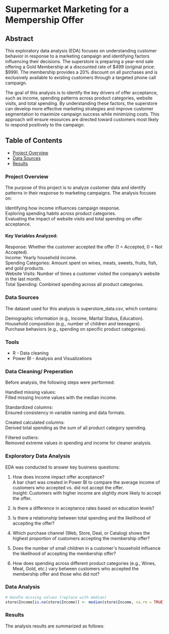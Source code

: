 # Supermarket Marketing for a Mempership Offer

## Abstract
This exploratory data analysis (EDA) focuses on understanding customer behavior in response to a marketing campaign and identifying factors influencing their decisions. The superstore is preparing a year-end sale offering a Gold Membership at a discounted rate of $499 (original price: $999). The membership provides a 20% discount on all purchases and is exclusively available to existing customers through a targeted phone call campaign.

The goal of this analysis is to identify the key drivers of offer acceptance, such as income, spending patterns across product categories, website visits, and total spending. By understanding these factors, the superstore can develop more effective marketing strategies and improve customer segmentation to maximize campaign success while minimizing costs. This approach will ensure resources are directed toward customers most likely to respond positively to the campaign.

## Table of Contents
- [Project Overview](#project-overview)
- [Data Sources](#data-sources)
- [Results](#results)

### Project Overview
The purpose of this project is to analyze customer data and identify patterns in their response to marketing campaigns. The analysis focuses on:

Identifying how income influences campaign response.  
Exploring spending habits across product categories.  
Evaluating the impact of website visits and total spending on offer acceptance.  

#### Key Variables Analyzed:
Response: Whether the customer accepted the offer (1 = Accepted, 0 = Not Accepted).  
Income: Yearly household income.  
Spending Categories: Amount spent on wines, meats, sweets, fruits, fish, and gold products.  
Website Visits: Number of times a customer visited the company’s website in the last month.  
Total Spending: Combined spending across all product categories.  

### Data Sources
The dataset used for this analysis is superstore_data.csv, which contains:  

Demographic information (e.g., Income, Marital Status, Education).  
Household composition (e.g., number of children and teenagers).  
Purchase behaviors (e.g., spending on specific product categories).  

### Tools
- R - Data cleaning  
- Power BI - Analysis and Visualizations  

### Data Cleaning/ Preperation
Before analysis, the following steps were performed:  
 
Handled missing values:  
Filled missing Income values with the median income.  

Standardized columns:  
Ensured consistency in variable naming and data formats.  

Created calculated columns:  
Derived total spending as the sum of all product category spending.  

Filtered outliers:  
Removed extreme values in spending and income for cleaner analysis.  

### Exploratory Data Analysis

EDA was conducted to answer key business questions:  

1. How does income impact offer acceptance?  
A bar chart was created in Power BI to compare the average income of customers who accepted vs. did not accept the offer.   
Insight: Customers with higher income are slightly more likely to accept the offer.  

2. Is there a difference in acceptance rates based on education levels?

3. Is there a relationship between total spending and the likelihood of accepting the offer?

4. Which purchase channel (Web, Store, Deal, or Catalog) shows the highest proportion of customers accepting the membership offer?

5. Does the number of small children in a customer's household influence the likelihood of accepting the membership offer?

6. How does spending across different product categories (e.g., Wines, Meat, Gold, etc.) vary between customers who accepted the membership offer and those who did not?

### Data Analysis
``` R
# Handle missing values (replace with median)
store$Income[is.na(store$Income)] <- median(store$Income, na.rm = TRUE)
```

### Results
The analysis results are summarized as follows:



   










